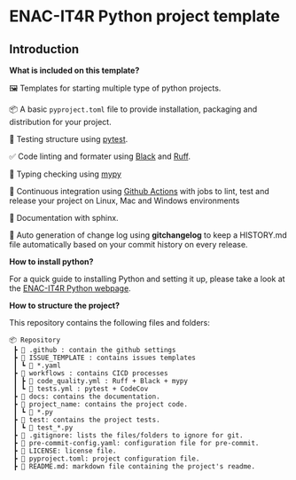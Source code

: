 # ENAC-IT4R Python project template

## Introduction

**What is included on this template?**

🖼️ Templates for starting multiple type of python projects.

📦 A basic `pyproject.toml` file to provide installation, packaging and distribution for your project.

🧪 Testing structure using [pytest](https://docs.pytest.org/en/latest/).

✅ Code linting and formater using [Black](https://github.com/psf/black) and [Ruff](https://github.com/charliermarsh/ruff).

🤝 Typing checking using [mypy](https://mypy.readthedocs.io/en/stable/)

🔄 Continuous integration using [Github Actions](https://github.com/rochacbruno/python-project-template/blob/main/.github/workflows) with jobs to lint, test and release your project on Linux, Mac and Windows environments

📃 Documentation with sphinx.

💬 Auto generation of change log using **gitchangelog** to keep a HISTORY.md file automatically based on your commit history on every release.



**How to install python?**

For a quick guide to installing Python and setting it up, please take a look at the [ENAC-IT4R Python webpage](https://www.notion.so/Python-quick-setup-55d1e813f24d4a37a57e14c71c641a0e).


**How to structure the project?**

This repository contains the following files and folders:

```
📦 Repository
 ┣ 📁 .github : contain the github settings
 ┣ 📁 ISSUE_TEMPLATE : contains issues templates
 ┃ ┗ 📜 *.yaml
 ┣ 📁 workflows : contains CICD processes
 ┃ ┣ 📜 code_quality.yml : Ruff + Black + mypy
 ┃ ┗ 📜 tests.yml : pytest + CodeCov
 ┣ 📁 docs: contains the documentation.
 ┣ 📁 project_name: contains the project code.
 ┃ ┗ 📜 *.py
 ┣ 📁 test: contains the project tests.
 ┃ ┗ 📜 test_*.py
 ┣ 📜 .gitignore: lists the files/folders to ignore for git.
 ┣ 📜 pre-commit-config.yaml: configuration file for pre-commit.
 ┣ 📜 LICENSE: license file.
 ┣ 📜 pyproject.toml: project configuration file.
 ┣ 📜 README.md: markdown file containing the project's readme.
 ```
